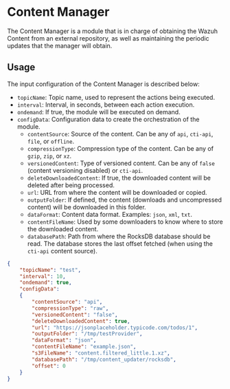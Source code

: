 # Content Manager

The Content Manager is a module that is in charge of obtaining the Wazuh Content from an external repository, as well as maintaining the periodic updates that the manager will obtain.

## Usage

The input configuration of the Content Manager is described below:

- `topicName`: Topic name, used to represent the actions being executed.
- `interval`: Interval, in seconds, between each action execution.
- `ondemand`: If true, the module will be executed on demand.
- `configData`: Configuration data to create the orchestration of the module.
  + `contentSource`: Source of the content. Can be any of `api`, `cti-api`, `file`, or `offline`.
  + `compressionType`: Compression type of the content. Can be any of `gzip`, `zip`, or `xz`.
  + `versionedContent`: Type of versioned content. Can be any of `false` (content versioning disabled) or `cti-api`.
  + `deleteDownloadedContent`: If true, the downloaded content will be deleted after being processed.
  + `url`: URL from where the content will be downloaded or copied.
  + `outputFolder`: If defined, the content (downloads and uncompressed content) will be downloaded in this folder.
  + `dataFormat`: Content data format. Examples: `json`, `xml`, `txt`.
  + `contentFileName`: Used by some downloaders to know where to store the downloaded content.
  + `databasePath`: Path from where the RocksDB database should be read. The database stores the last offset fetched (when using the `cti-api` content source).

```json
{
    "topicName": "test",
    "interval": 10,
    "ondemand": true,
    "configData":
    {
        "contentSource": "api",
        "compressionType": "raw",
        "versionedContent": "false",
        "deleteDownloadedContent": true,
        "url": "https://jsonplaceholder.typicode.com/todos/1",
        "outputFolder": "/tmp/testProvider",
        "dataFormat": "json",
        "contentFileName": "example.json",
        "s3FileName": "content.filtered_little.1.xz",
        "databasePath": "/tmp/content_updater/rocksdb",
        "offset": 0
    }
}
```
